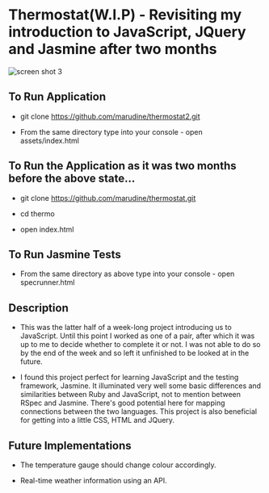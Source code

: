 
# Thermostat(W.I.P) - Revisiting my introduction to JavaScript, JQuery and Jasmine after two months

![screen shot 3](https://cloud.githubusercontent.com/assets/24227633/26807627/7496cca0-4a4f-11e7-9c1b-d09c55ed8efa.png)

## To Run Application

- git clone https://github.com/marudine/thermostat2.git

- From the same directory type into your console - open assets/index.html

## To Run the Application as it was two months before the above state...

- git clone https://github.com/marudine/thermostat.git

- cd thermo

- open index.html


## To Run Jasmine Tests

- From the same directory as above type into your console - open specrunner.html



## Description

- This was the latter half of a week-long project introducing us to JavaScript. Until this point I worked as one of a pair, after which it was up to me to decide whether to complete it or not. I was not able to do so by the end of the week and so left it unfinished to be looked at in the future.

- I found this project perfect for learning JavaScript and the testing framework, Jasmine. It illuminated very well some basic differences and similarities between Ruby and JavaScript, not to mention between RSpec and Jasmine. There's good potential here for mapping connections between the two languages. This project is also beneficial for getting into a little CSS, HTML and JQuery.


## Future Implementations

- The temperature gauge should change colour accordingly.

- Real-time weather information using an API.
